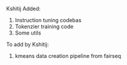 Kshitij Added:
1. Instruction tuning codebas
2. Tokenzier training code
3. Some utils

To add by Kshitij:
1. kmeans data creation pipeline from fairseq 
